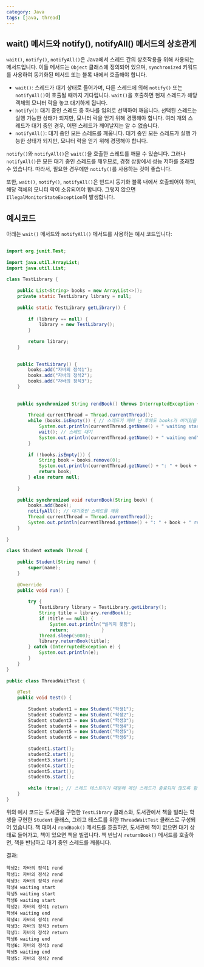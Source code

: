 ```yaml
---
category: Java
tags: [java, thread]
---
```



## wait() 메서드와 notify(), notifyAll() 메서드의 상호관계

`wait()`, `notify()`, `notifyAll()`은 Java에서 스레드 간의 상호작용을 위해 사용되는 메서드입니다. 이들 메서드는 `Object` 클래스에 정의되어 있으며,  `synchronized` 키워드를 사용하여 동기화된 메서드 또는 블록 내에서 호출해야 합니다.

- `wait()`: 스레드가 대기 상태로 들어가며, 다른 스레드에 의해 `notify()` 또는 `notifyAll()`이 호출될 때까지 기다립니다. `wait()`을 호출하면 현재 스레드가 해당 객체의 모니터 락을 놓고 대기하게 됩니다.
- `notify()`: 대기 중인 스레드 중 하나를 임의로 선택하여 깨웁니다. 선택된 스레드는 실행 가능한 상태가 되지만, 모니터 락을 얻기 위해 경쟁해야 합니다. 여러 개의 스레드가 대기 중인 경우, 어떤 스레드가 깨어날지는 알 수 없습니다.
- `notifyAll()`: 대기 중인 모든 스레드를 깨웁니다. 대기 중인 모든 스레드가 실행 가능한 상태가 되지만, 모니터 락을 얻기 위해 경쟁해야 합니다.

`notify()`와 `notifyAll()`은 `wait()`을 호출한 스레드를 깨울 수 있습니다. 그러나 `notifyAll()`은 모든 대기 중인 스레드를 깨우므로, 경쟁 상황에서 성능 저하를 초래할 수 있습니다. 따라서, 필요한 경우에만 `notify()`를 사용하는 것이 좋습니다.

또한, `wait()`, `notify()`, `notifyAll()`은 반드시 동기화 블록 내에서 호출되어야 하며, 해당 객체의 모니터 락이 소유되어야 합니다. 그렇지 않으면 `IllegalMonitorStateException`이 발생합니다.

## 예시코드

아래는 `wait()` 메서드와 `notifyAll()` 메서드를 사용하는 예시 코드입니다:

```java
  
import org.junit.Test;  
  
import java.util.ArrayList;  
import java.util.List;  
  
class TestLibrary {  
  
    public List<String> books = new ArrayList<>();  
    private static TestLibrary library = null;  
  
    public static TestLibrary getLibrary() {  
  
        if (library == null) {  
            library = new TestLibrary();  
        }  
  
        return library;  
    }  
  
  
    public TestLibrary() {  
        books.add("자바의 정석1");  
        books.add("자바의 정석2");  
        books.add("자바의 정석3");  
    }  
  
  
    public synchronized String rendBook() throws InterruptedException {  
  
        Thread currentThread = Thread.currentThread();  
        while (books.isEmpty()) { // 스레드가 깨어 난 후에도 books가 비어있을 수 있기 때문에 while문으로 감싸줌
            System.out.println(currentThread.getName() + " waiting start");  
            wait(); // 스레드 대기
            System.out.println(currentThread.getName() + " waiting end");  
        }  
  
        if (!books.isEmpty()) {  
            String book = books.remove(0);  
            System.out.println(currentThread.getName() + ": " + book + " rend ");  
            return book;  
        } else return null;  
  
    }  
  
    public synchronized void returnBook(String book) {  
        books.add(book);  
        notifyAll(); // 대기중인 스레드를 깨움
        Thread currentThread = Thread.currentThread();  
        System.out.println(currentThread.getName() + ": " + book + " return ");  
    }  
  
}  
  
class Student extends Thread {  
  
    public Student(String name) {  
        super(name);  
    }  
  
    @Override  
    public void run() {  
  
        try {  
            TestLibrary library = TestLibrary.getLibrary();  
            String title = library.rendBook();  
            if (title == null) {  
                System.out.println("빌리지 못함");  
                return;            }  
            Thread.sleep(5000);  
            library.returnBook(title);  
        } catch (InterruptedException e) {  
            System.out.println(e);  
        }  
    }  
}  
  
public class ThreadWaitTest {  
  
    @Test  
    public void test() {  
  
        Student student1 = new Student("학생1");  
        Student student2 = new Student("학생2");  
        Student student3 = new Student("학생3");  
        Student student4 = new Student("학생4");  
        Student student5 = new Student("학생5");  
        Student student6 = new Student("학생6");  
  
        student1.start();  
        student2.start();  
        student3.start();  
        student4.start();  
        student5.start();  
        student6.start();  
  
        while (true); // 스레드 테스트이기 때문에 메인 스레드가 종료되지 않도록 함  
    }  
}
```

위의 예시 코드는 도서관을 구현한 `TestLibrary` 클래스와, 도서관에서 책을 빌리는 학생을 구현한 `Student` 클래스, 그리고 테스트를 위한 `ThreadWaitTest` 클래스로 구성되어 있습니다.
책 대여시 `rendBook()` 메서드를 호출하면, 도서관에 책이 없으면 대기 상태로 들어가고, 책이 있으면 책을 빌립니다. 책 반납시 `returnBook()` 메서드를 호출하면, 책을 반납하고 대기 중인 스레드를 깨웁니다.

결과:
```
학생2: 자바의 정석1 rend
학생1: 자바의 정석2 rend
학생3: 자바의 정석3 rend
학생4 waiting start
학생5 waiting start
학생6 waiting start
학생2: 자바의 정석1 return
학생4 waiting end
학생4: 자바의 정석1 rend
학생3: 자바의 정석3 return
학생1: 자바의 정석2 return
학생6 waiting end
학생6: 자바의 정석3 rend
학생5 waiting end
학생5: 자바의 정석2 rend
```
